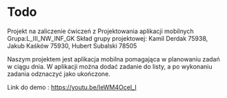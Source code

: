 # Todo
Projekt na zaliczenie ćwiczeń z Projektowania aplikacji mobilnych Grupa:L_III_NW_INF_GK Skład grupy projektowej: Kamil Derdak 75938, Jakub Kaśków 75930, Hubert Subalski 78505

Naszym projektem jest aplikacja mobilna pomagająca w planowaniu zadań w ciągu dnia. W aplikacji można dodać zadanie do listy, a po wykonaniu zadania odznaczyć jako ukończone.

Link do demo : https://youtu.be/IeWM4Ocel_I
